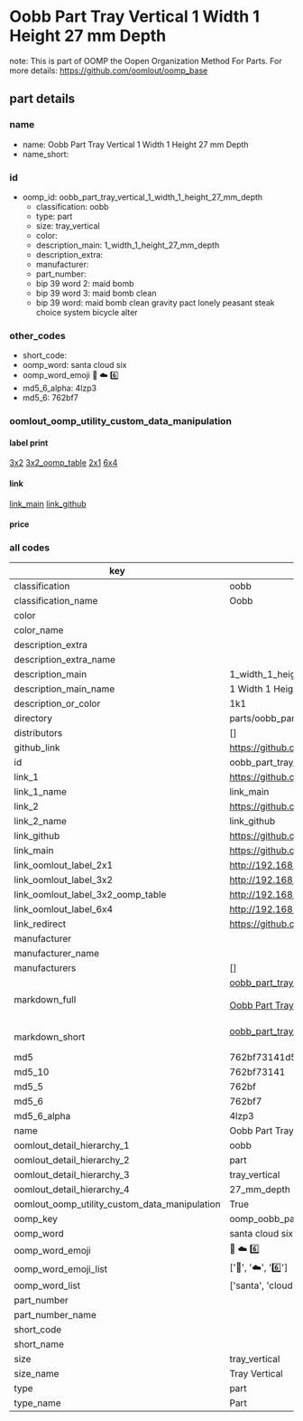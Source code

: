 # Oobb Part Tray Vertical 1 Width 1 Height 27 mm Depth  

note: This is part of OOMP the Oopen Organization Method For Parts. For more details: https://github.com/oomlout/oomp_base

##  part details
  







### name
* name: Oobb Part Tray Vertical 1 Width 1 Height 27 mm Depth
* name_short: 
### id
* oomp_id: oobb_part_tray_vertical_1_width_1_height_27_mm_depth
  * classification: oobb
  * type: part
  * size: tray_vertical
  * color: 
  * description_main: 1_width_1_height_27_mm_depth
  * description_extra: 
  * manufacturer: 
  * part_number: 
  * bip 39 word 2: maid bomb
  * bip 39 word 3: maid bomb clean
  * bip 39 word: maid bomb clean gravity pact lonely peasant steak choice system bicycle alter

### other_codes
* short_code: 
* oomp_word: santa cloud six
* oomp_word_emoji :santa: :cloud: :six:
* md5_6_alpha: 4lzp3
* md5_6: 762bf7






### oomlout_oomp_utility_custom_data_manipulation
#### label print
[3x2](http://192.168.1.245:1112/?label=oomp%204lzp3)
[3x2_oomp_table](http://192.168.1.108:1112/?label=oomp%204lzp3)
[2x1](http://192.168.1.242:1112/?label=oomp%204lzp3)
[6x4](http://192.168.1.55:1112/?label=oomp%204lzp3)    

#### link

[link_main](https://github.com/oomlout/oomlout_oomp_version_1_messy/tree/main/parts/oobb_part_tray_vertical_1_width_1_height_27_mm_depth) [link_github](https://github.com/oomlout/oomlout_oomp_version_1_messy/tree/main/parts/oobb_part_tray_vertical_1_width_1_height_27_mm_depth)                             

#### price







### all codes 
| key | value |  
| --- | --- |  
| classification | oobb |  
| classification_name | Oobb |  
| color |  |  
| color_name |  |  
| description_extra |  |  
| description_extra_name |  |  
| description_main | 1_width_1_height_27_mm_depth |  
| description_main_name | 1 Width 1 Height 27 mm Depth |  
| description_or_color | 1k1 |  
| directory | parts/oobb_part_tray_vertical_1_width_1_height_27_mm_depth |  
| distributors | [] |  
| github_link | https://github.com/oomlout/oomlout_oomp_part_src/tree/main/parts/oobb_part_tray_vertical_1_width_1_height_27_mm_depth |  
| id | oobb_part_tray_vertical_1_width_1_height_27_mm_depth |  
| link_1 | https://github.com/oomlout/oomlout_oomp_version_1_messy/tree/main/parts/oobb_part_tray_vertical_1_width_1_height_27_mm_depth |  
| link_1_name | link_main |  
| link_2 | https://github.com/oomlout/oomlout_oomp_version_1_messy/tree/main/parts/oobb_part_tray_vertical_1_width_1_height_27_mm_depth |  
| link_2_name | link_github |  
| link_github | https://github.com/oomlout/oomlout_oomp_version_1_messy/tree/main/parts/oobb_part_tray_vertical_1_width_1_height_27_mm_depth |  
| link_main | https://github.com/oomlout/oomlout_oomp_version_1_messy/tree/main/parts/oobb_part_tray_vertical_1_width_1_height_27_mm_depth |  
| link_oomlout_label_2x1 | http://192.168.1.242:1112/?label=oomp%204lzp3 |  
| link_oomlout_label_3x2 | http://192.168.1.245:1112/?label=oomp%204lzp3 |  
| link_oomlout_label_3x2_oomp_table | http://192.168.1.108:1112/?label=oomp%204lzp3 |  
| link_oomlout_label_6x4 | http://192.168.1.55:1112/?label=oomp%204lzp3 |  
| link_redirect | https://github.com/oomlout/oomlout_oomp_version_1_messy/tree/main/parts/oobb_part_tray_vertical_1_width_1_height_27_mm_depth |  
| manufacturer |  |  
| manufacturer_name |  |  
| manufacturers | [] |  
| markdown_full | [oobb_part_tray_vertical_1_width_1_height_27_mm_depth](none)<br>[](none)<br>[Oobb Part Tray Vertical 1 Width 1 Height 27 Mm Depth](none)<br><br> |  
| markdown_short | [oobb_part_tray_vertical_1_width_1_height_27_mm_depth](none)<br><br> |  
| md5 | 762bf73141d514460ecf566054864c30 |  
| md5_10 | 762bf73141 |  
| md5_5 | 762bf |  
| md5_6 | 762bf7 |  
| md5_6_alpha | 4lzp3 |  
| name | Oobb Part Tray Vertical 1 Width 1 Height 27 mm Depth |  
| oomlout_detail_hierarchy_1 | oobb |  
| oomlout_detail_hierarchy_2 | part |  
| oomlout_detail_hierarchy_3 | tray_vertical |  
| oomlout_detail_hierarchy_4 | 27_mm_depth |  
| oomlout_oomp_utility_custom_data_manipulation | True |  
| oomp_key | oomp_oobb_part_tray_vertical_1_width_1_height_27_mm_depth |  
| oomp_word | santa cloud six |  
| oomp_word_emoji | :santa: :cloud: :six: |  
| oomp_word_emoji_list | [':santa:', ':cloud:', ':six:'] |  
| oomp_word_list | ['santa', 'cloud', 'six'] |  
| part_number |  |  
| part_number_name |  |  
| short_code |  |  
| short_name |  |  
| size | tray_vertical |  
| size_name | Tray Vertical |  
| type | part |  
| type_name | Part |  
